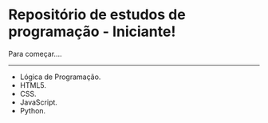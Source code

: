 Repositório de estudos de programação - Iniciante!
===================================================

Para começar....
___________________

* Lógica de Programação.
* HTML5.
* CSS.
* JavaScript.
* Python.